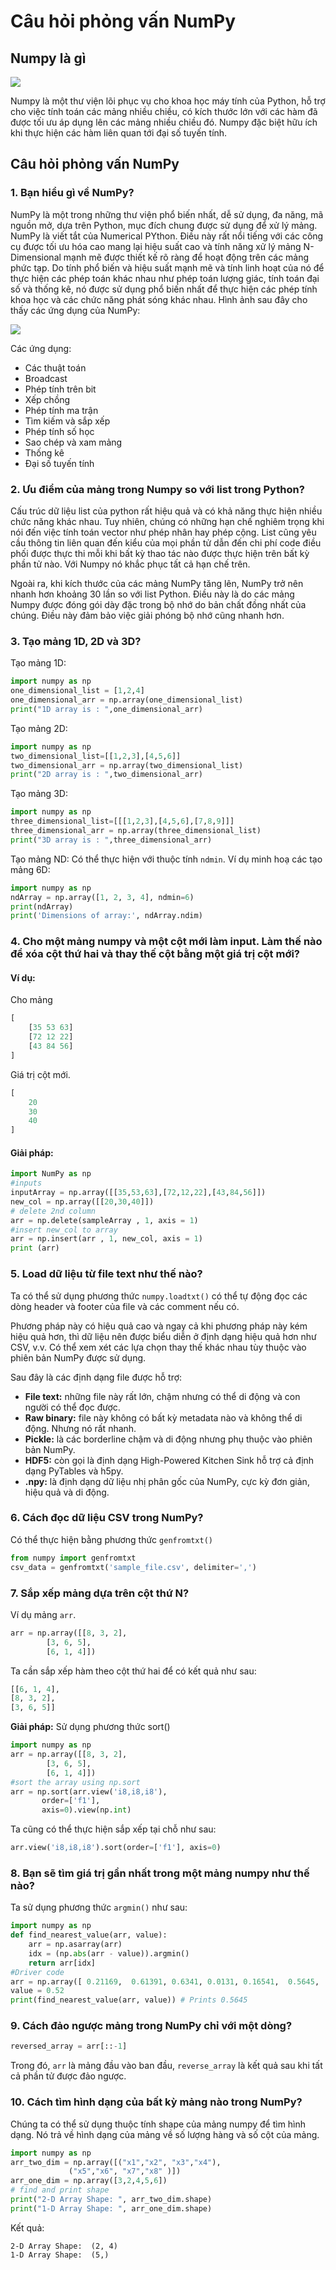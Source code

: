 # Câu hỏi phỏng vấn NumPy

## Numpy là gì

![](./assets/numpy.jpeg)

Numpy là một thư viện lõi phục vụ cho khoa học máy tính của Python, hỗ trợ cho việc tính toán các mảng nhiều chiều, có kích thước lớn với các hàm đã được tối ưu áp dụng lên các mảng nhiều chiều đó. Numpy đặc biệt hữu ích khi thực hiện các hàm liên quan tới đại số tuyến tính.

## Câu hỏi phỏng vấn NumPy

### 1. Bạn hiểu gì về NumPy?

NumPy là một trong những thư viện phổ biến nhất, dễ sử dụng, đa năng, mã nguồn mở, dựa trên Python, mục đích chung được sử dụng để xử lý mảng. NumPy là viết tắt của Numerical PYthon. Điều này rất nổi tiếng với các công cụ được tối ưu hóa cao mang lại hiệu suất cao và tính năng xử lý mảng N-Dimensional mạnh mẽ được thiết kế rõ ràng để hoạt động trên các mảng phức tạp. Do tính phổ biến và hiệu suất mạnh mẽ và tính linh hoạt của nó để thực hiện các phép toán khác nhau như phép toán lượng giác, tính toán đại số và thống kê, nó được sử dụng phổ biến nhất để thực hiện các phép tính khoa học và các chức năng phát sóng khác nhau. Hình ảnh sau đây cho thấy các ứng dụng của NumPy:

![](./assets/uses_of_numpy.jpg)

Các ứng dụng:
- Các thuật toán
- Broadcast
- Phép tính trên bit
- Xếp chồng
- Phép tính ma trận
- Tìm kiếm và sắp xếp
- Phép tính số học
- Sao chép và xam mảng
- Thống kê
- Đại số tuyến tính

### 2. Ưu điểm của mảng trong Numpy so với list trong Python?

Cấu trúc dữ liệu list của python rất hiệu quả và có khả năng thực hiện nhiều chức năng khác nhau. Tuy nhiên, chúng có những hạn chế nghiêm trọng khi nói đến việc tính toán vector như phép nhân hay phép cộng. List cũng yêu cầu thông tin liên quan đến kiểu của mọi phần tử dẫn đến chi phí code điều phối được thực thi mỗi khi bất kỳ thao tác nào được thực hiện trên bất kỳ phần tử nào. Với Numpy nó khắc phục tất cả hạn chế trên.

Ngoài ra, khi kích thước của các mảng NumPy tăng lên, NumPy trở nên nhanh hơn khoảng 30 lần so với list Python. Điều này là do các mảng Numpy được đóng gói dày đặc trong bộ nhớ do bản chất đồng nhất của chúng. Điều này đảm bảo việc giải phóng bộ nhớ cũng nhanh hơn.

### 3. Tạo mảng 1D, 2D và 3D?

Tạo mảng 1D:

```py
import numpy as np
one_dimensional_list = [1,2,4]
one_dimensional_arr = np.array(one_dimensional_list)
print("1D array is : ",one_dimensional_arr)
```

Tạo mảng 2D:

```py
import numpy as np
two_dimensional_list=[[1,2,3],[4,5,6]]
two_dimensional_arr = np.array(two_dimensional_list)
print("2D array is : ",two_dimensional_arr)
```

Tạo mảng 3D:

```py
import numpy as np
three_dimensional_list=[[[1,2,3],[4,5,6],[7,8,9]]]
three_dimensional_arr = np.array(three_dimensional_list)
print("3D array is : ",three_dimensional_arr)
```

Tạo mảng ND: Có thể thực hiện với thuộc tính `ndmin`. Ví dụ minh hoạ các tạo mảng 6D:

```py
import numpy as np
ndArray = np.array([1, 2, 3, 4], ndmin=6)
print(ndArray)
print('Dimensions of array:', ndArray.ndim)
```

### 4. Cho một mảng numpy và một cột mới làm input. Làm thế nào để xóa cột thứ hai và thay thế cột bằng một giá trị cột mới?

#### Ví dụ:

Cho mảng

```py
[
    [35 53 63]
    [72 12 22]
    [43 84 56]
]
```

Giá trị cột mới.

```py
[
    20
    30
    40
]
```

#### Giải pháp:

```py
import NumPy as np
#inputs
inputArray = np.array([[35,53,63],[72,12,22],[43,84,56]])
new_col = np.array([[20,30,40]])
# delete 2nd column
arr = np.delete(sampleArray , 1, axis = 1)
#insert new_col to array
arr = np.insert(arr , 1, new_col, axis = 1)
print (arr) 
```

### 5. Load dữ liệu từ file text như thế nào?

Ta có thể sử dụng phương thức `numpy.loadtxt()` có thể tự động đọc các dòng header  và footer của file và các comment nếu có.

Phương pháp này có hiệu quả cao và ngay cả khi phương pháp này kém hiệu quả hơn, thì dữ liệu nên được biểu diễn ở định dạng hiệu quả hơn như CSV, v.v. Có thể xem xét các lựa chọn thay thế khác nhau tùy thuộc vào phiên bản NumPy được sử dụng.

Sau đây là các định dạng file được hỗ trợ:

- **File text:** những file này rất lớn, chậm nhưng có thể di động và con người có thể đọc được.
- **Raw binary:** file này không có bất kỳ metadata nào và không thể di động. Nhưng nó rất nhanh.
- **Pickle:** là các borderline chậm và di động nhưng phụ thuộc vào phiên bản NumPy.
- **HDF5:** còn gọi là định dạng High-Powered Kitchen Sink hỗ trợ cả định dạng PyTables và h5py.
- **.npy:**  là định dạng dữ liệu nhị phân gốc của NumPy, cực kỳ đơn giản, hiệu quả và di động.

### 6. Cách đọc dữ liệu CSV trong NumPy?

Có thể thực hiện bằng phương thức `genfromtxt()` 

```py
from numpy import genfromtxt
csv_data = genfromtxt('sample_file.csv', delimiter=',')
```

### 7. Sắp xếp mảng dựa trên cột thứ N?

Ví dụ mảng `arr`.

```py
arr = np.array([[8, 3, 2],
        [3, 6, 5],
        [6, 1, 4]])
```

Ta cần sắp xếp hàm theo cột thứ hai để có kết quả như sau:

```py
[[6, 1, 4],
[8, 3, 2],
[3, 6, 5]]
```

**Giải pháp:** Sử dụng phương thức sort()

```py
import numpy as np
arr = np.array([[8, 3, 2],
        [3, 6, 5],
        [6, 1, 4]])
#sort the array using np.sort
arr = np.sort(arr.view('i8,i8,i8'),
       order=['f1'],
       axis=0).view(np.int)
```

Ta cũng có thể thực hiện sắp xếp tại chỗ như sau:

```py
arr.view('i8,i8,i8').sort(order=['f1'], axis=0)
```

### 8. Bạn sẽ tìm giá trị gần nhất trong một mảng numpy như thế nào?

Ta sử dụng phương thức `argmin()` như sau:

```py
import numpy as np
def find_nearest_value(arr, value):
    arr = np.asarray(arr)
    idx = (np.abs(arr - value)).argmin()
    return arr[idx]
#Driver code
arr = np.array([ 0.21169,  0.61391, 0.6341, 0.0131, 0.16541,  0.5645,  0.5742])
value = 0.52
print(find_nearest_value(arr, value)) # Prints 0.5645
```

### 9. Cách đảo ngược mảng trong NumPy chỉ với một dòng?

```py
reversed_array = arr[::-1]
```

Trong đó, `arr` là mảng đầu vào ban đầu, `reverse_array` là kết quả sau khi tất cả phần tử được đảo ngược.

### 10. Cách tìm hình dạng của bất kỳ mảng nào trong NumPy?

Chúng ta có thể sử dụng thuộc tính shape của mảng numpy để tìm hình dạng. Nó trả về hình dạng của mảng về số lượng hàng và số cột của mảng.

```py
import numpy as np
arr_two_dim = np.array([("x1","x2", "x3","x4"),
             ("x5","x6", "x7","x8" )])
arr_one_dim = np.array([3,2,4,5,6])
# find and print shape
print("2-D Array Shape: ", arr_two_dim.shape)
print("1-D Array Shape: ", arr_one_dim.shape)
```

Kết quả:

```
2-D Array Shape:  (2, 4)
1-D Array Shape:  (5,)
```
